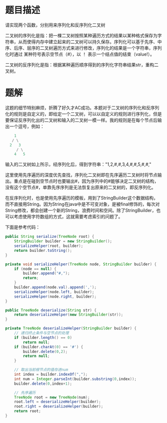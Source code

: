 # 题目描述

请实现两个函数，分别用来序列化和反序列化二叉树

二叉树的序列化是指：把一棵二叉树按照某种遍历方式的结果以某种格式保存为字符串，从而使得内存中建立起来的二叉树可以持久保存。序列化可以基于先序、中序、后序、层序的二叉树遍历方式来进行修改，序列化的结果是一个字符串，序列化时通过 某种符号表示空节点（#），以 ！ 表示一个结点值的结束（value!）。

二叉树的反序列化是指：根据某种遍历顺序得到的序列化字符串结果str，重构二叉树。

# 题解

这题的细节特别麻烦，折腾了好久才AC成功。本题对于二叉树的序列化和反序列化的规则是自定义的，即给定一个二叉树，可以以自定义的规则进行序列化，但是要保证反序列化出的二叉树和输入的二叉树一模一样。我的规则是在每个节点后输出一个逗号，例如：

```python
    1
   / \
  2   3
     / \
    4   5
```

输入的二叉树如上所示，经序列化后，得到字符串："1,2,#,#,3,4,#,#,5,#,#,"

这里使用先序遍历的深度优先查找，序列化二叉树即在先序遍历二叉树时将节点输出。重点是在碰到空节点时也要输出#，因为序列中的#能够决定二叉树的结构，没有这个空节点#，单靠先序序列是无法恢复出原来的二叉树的，即反序列化。

在反序列化时，也是使用先序遍历的模板，用到了StringBuilder这个数据结构，而不直接用String。因为String在java中是不可变对象，是被final修饰的，每次对String修改，都会创建一个新的String，浪费时间和空间。除了StringBuilder，也可以考虑使用字符数组的方式，这就需要考虑索引的问题了。

下面是参考代码：

```java
public String serialize(TreeNode root) {
    StringBuilder builder = new StringBuilder();
    serializeHelper(root, builder);
    return builder.toString();
}

private void serializeHelper(TreeNode node, StringBuilder builder) {
    if (node == null) {
        builder.append("#,");
        return;
    }
    builder.append(node.val).append(',');
    serializeHelper(node.left, builder);
    serializeHelper(node.right, builder);
}

public TreeNode deserialize(String str) {
    return deserializeHelper(new StringBuilder(str));
}

private TreeNode deserializeHelper(StringBuilder builder) {
    // 递归终止条件与空节点的处理
    if (builder.length() == 0)
        return null;
    if (builder.charAt(0) == '#') {
        builder.delete(0,2);
        return null;
    }

    // 取出当前根节点的值存进num
    int index = builder.indexOf(",");
    int num = Integer.parseInt(builder.substring(0,index));
    builder.delete(0,index+1);

    // 先序遍历
    TreeNode root = new TreeNode(num);
    root.left = deserializeHelper(builder);
    root.right = deserializeHelper(builder);
    return root;
}
```